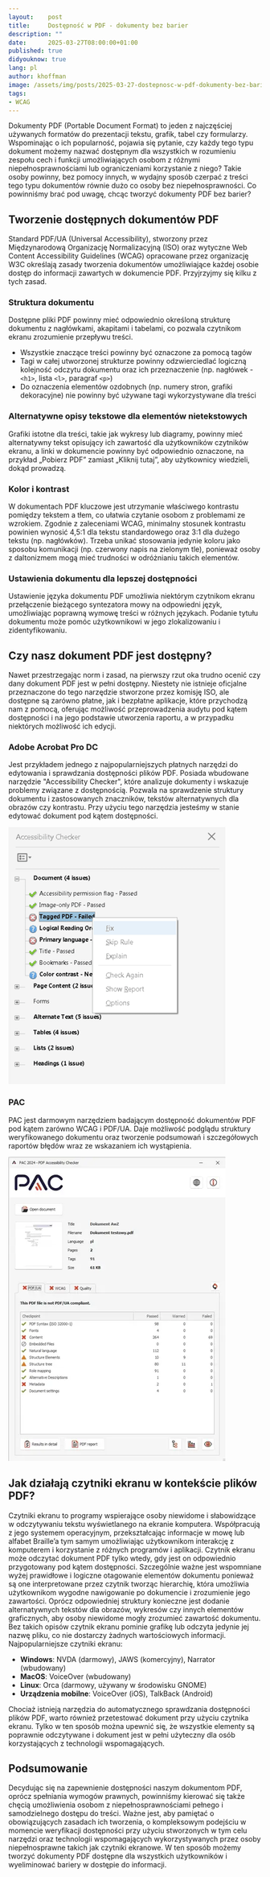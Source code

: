 ```yaml
---
layout:    post
title:     Dostępność w PDF - dokumenty bez barier
description: ""
date:      2025-03-27T08:00:00+01:00
published: true
didyouknow: true
lang: pl
author: khoffman
image: /assets/img/posts/2025-03-27-dostepnosc-w-pdf-dokumenty-bez-barier/thumbnail.webp
tags:
- WCAG
---
```

Dokumenty PDF (Portable Document Format) to jeden z najczęściej używanych formatów do prezentacji tekstu, grafik, tabel czy formularzy. Wspominając o ich popularność, pojawia się pytanie, czy każdy tego typu dokument możemy nazwać dostępnym dla wszystkich w rozumieniu zespołu cech i funkcji umożliwiających osobom z różnymi niepełnosprawnościami lub ograniczeniami korzystanie z niego? Takie osoby powinny, bez pomocy innych, w wydajny sposób czerpać z treści tego typu dokumentów równie dużo co osoby bez niepełnosprawności. Co powinniśmy brać pod uwagę, chcąc tworzyć dokumenty PDF bez barier?
## Tworzenie dostępnych dokumentów PDF
Standard PDF/UA (Universal Accessibility), stworzony przez Międzynarodową Organizację Normalizacyjną (ISO) oraz wytyczne Web Content Accessibility Guidelines (WCAG) opracowane przez organizację W3C określają zasady tworzenia dokumentów umożliwiające każdej osobie dostęp do informacji zawartych w dokumencie PDF. Przyjrzyjmy się kilku z tych zasad.
### Struktura dokumentu
Dostępne pliki PDF powinny mieć odpowiednio określoną strukturę dokumentu z nagłówkami, akapitami i tabelami, co pozwala czytnikom ekranu zrozumienie przepływu treści.
- Wszystkie znaczące treści powinny być oznaczone za pomocą tagów
- Tagi w całej utworzonej strukturze powinny odzwierciedlać logiczną kolejność odczytu dokumentu oraz ich przeznaczenie (np. nagłówek - `<h1>`, lista  `<l>`, paragraf `<p>`)
- Do oznaczenia elementów ozdobnych (np. numery stron, grafiki dekoracyjne) nie powinny być używane tagi wykorzystywane dla treści
### Alternatywne opisy tekstowe dla elementów nietekstowych
Grafiki istotne dla treści, takie jak wykresy lub diagramy, powinny mieć alternatywny tekst opisujący ich zawartość dla użytkowników czytników ekranu, a linki w dokumencie powinny być odpowiednio oznaczone, na przykład „Pobierz PDF” zamiast „Kliknij tutaj”, aby użytkownicy wiedzieli, dokąd prowadzą.
### Kolor i kontrast
W dokumentach PDF kluczowe jest utrzymanie właściwego kontrastu pomiędzy tekstem a tłem, co ułatwia czytanie osobom z problemami ze wzrokiem. Zgodnie z zaleceniami WCAG, minimalny stosunek kontrastu powinien wynosić 4,5:1 dla tekstu standardowego oraz 3:1 dla dużego tekstu (np. nagłówków). Trzeba unikać stosowania jedynie koloru jako sposobu komunikacji (np. czerwony napis na zielonym tle), ponieważ osoby z daltonizmem mogą mieć trudności w odróżnianiu takich elementów.
### Ustawienia dokumentu dla lepszej dostępności
Ustawienie języka dokumentu PDF umożliwia niektórym czytnikom ekranu przełączenie bieżącego syntezatora mowy na odpowiedni język, umożliwiając poprawną wymowę treści w różnych językach. Podanie tytułu dokumentu może pomóc użytkownikowi w jego zlokalizowaniu i zidentyfikowaniu.
## Czy nasz dokument PDF jest dostępny?
Nawet przestrzegając norm i zasad, na pierwszy rzut oka trudno ocenić czy dany dokument PDF jest w pełni dostępny. Niestety nie istnieje oficjalne przeznaczone do tego narzędzie stworzone przez komisję ISO, ale dostępne są zarówno płatne, jak i bezpłatne aplikacje, które przychodzą nam z pomocą, oferując możliwość przeprowadzenia audytu pod kątem dostępności i na jego podstawie utworzenia raportu, a w przypadku niektórych możliwość ich edycji.
### Adobe Acrobat Pro DC
Jest przykładem jednego z najpopularniejszych płatnych narzędzi do edytowania i sprawdzania dostępności plików PDF. Posiada wbudowane narzędzie "Accessibility Checker", które analizuje dokumenty i wskazuje problemy związane z dostępnością. Pozwala na sprawdzenie struktury dokumentu i zastosowanych znaczników, tekstów alternatywnych dla obrazów czy kontrastu. Przy użyciu tego narzędzia jesteśmy w stanie edytować dokument pod kątem dostępności.

![Widok narzędzia Accessibility Checker w Adobe Reader](/assets/img/posts/2025-03-27-dostepnosc-w-pdf-dokumenty-bez-barier/AdobeAC.webp)


### PAC
PAC jest darmowym narzędziem badającym dostępność dokumentów PDF pod kątem zarówno WCAG i PDF/UA. Daje możliwość podglądu struktury weryfikowanego dokumentu oraz tworzenie podsumowań i szczegółowych raportów błędów wraz ze wskazaniem ich wystąpienia.

![Widok raportu narządzia PAC](/assets/img/posts/2025-03-27-dostepnosc-w-pdf-dokumenty-bez-barier/PAC.webp)

## Jak działają czytniki ekranu w kontekście plików PDF?
Czytniki ekranu to programy wspierające osoby niewidome i słabowidzące w odczytywaniu tekstu wyświetlanego na ekranie komputera. Współpracują z jego systemem operacyjnym, przekształcając informacje w mowę lub alfabet Braille’a tym samym umożliwiając użytkownikom interakcję z komputerem i korzystanie z różnych programów i aplikacji. Czytnik ekranu może odczytać dokument PDF tylko wtedy, gdy jest on odpowiednio przygotowany pod kątem dostępności. Szczególnie ważne jest wspomniane wyżej prawidłowe i logiczne otagowanie elementów dokumentu ponieważ są one interpretowane przez czytnik tworząc hierarchię, która umożliwia użytkownikom wygodne nawigowanie po dokumencie i zrozumienie jego zawartości. Oprócz odpowiedniej struktury konieczne jest dodanie alternatywnych tekstów dla obrazów, wykresów czy innych elementów graficznych, aby osoby niewidome mogły zrozumieć zawartość dokumentu. Bez takich opisów czytnik ekranu pominie grafikę lub odczyta jedynie jej nazwę pliku, co nie dostarczy żadnych wartościowych informacji.
Najpopularniejsze czytniki ekranu:
- **Windows**: NVDA (darmowy), JAWS (komercyjny), Narrator (wbudowany)
- **MacOS**: VoiceOver (wbudowany)
- **Linux**: Orca (darmowy, używany w środowisku GNOME)
- **Urządzenia mobilne**: VoiceOver (iOS), TalkBack (Android)

Chociaż istnieją narzędzia do automatycznego sprawdzania dostępności plików PDF, warto również przetestować dokument przy użyciu czytnika ekranu. Tylko w ten sposób można upewnić się, że wszystkie elementy są poprawnie odczytywane i dokument jest w pełni użyteczny dla osób korzystających z technologii wspomagających.
## Podsumowanie
Decydując się na zapewnienie dostępności naszym dokumentom PDF, oprócz spełniania wymogów prawnych, powinniśmy kierować się także chęcią umożliwienia osobom z niepełnosprawnościami pełnego i samodzielnego dostępu do treści. Ważne jest, aby pamiętać o obowiązujących zasadach ich tworzenia, o kompleksowym podejściu w momencie weryfikacji dostępności przy użyciu stworzonych w tym celu narzędzi oraz technologii wspomagających wykorzystywanych przez osoby niepełnosprawne takich jak czytniki ekranowe. W ten sposób możemy tworzyć dokumenty PDF dostępne dla wszystkich użytkowników i wyeliminować bariery w dostępie do informacji.